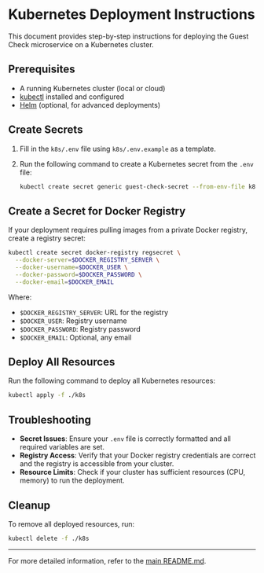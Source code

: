 # Kubernetes Deployment Instructions

This document provides step-by-step instructions for deploying the Guest Check microservice on a Kubernetes cluster.

## Prerequisites

- A running Kubernetes cluster (local or cloud)
- [kubectl](https://kubernetes.io/docs/tasks/tools/#kubectl) installed and configured
- [Helm](https://helm.sh/) (optional, for advanced deployments)

## Create Secrets

1. Fill in the `k8s/.env` file using `k8s/.env.example` as a template.
2. Run the following command to create a Kubernetes secret from the `.env` file:

   ```sh
   kubectl create secret generic guest-check-secret --from-env-file k8s/.env
   ```

## Create a Secret for Docker Registry

If your deployment requires pulling images from a private Docker registry, create a registry secret:

```sh
kubectl create secret docker-registry regsecret \
  --docker-server=$DOCKER_REGISTRY_SERVER \
  --docker-username=$DOCKER_USER \
  --docker-password=$DOCKER_PASSWORD \
  --docker-email=$DOCKER_EMAIL
```

Where:
- `$DOCKER_REGISTRY_SERVER`: URL for the registry
- `$DOCKER_USER`: Registry username
- `$DOCKER_PASSWORD`: Registry password
- `$DOCKER_EMAIL`: Optional, any email

## Deploy All Resources

Run the following command to deploy all Kubernetes resources:

```sh
kubectl apply -f ./k8s
```

## Troubleshooting

- **Secret Issues**: Ensure your `.env` file is correctly formatted and all required variables are set.
- **Registry Access**: Verify that your Docker registry credentials are correct and the registry is accessible from your cluster.
- **Resource Limits**: Check if your cluster has sufficient resources (CPU, memory) to run the deployment.

## Cleanup

To remove all deployed resources, run:

```sh
kubectl delete -f ./k8s
```

---

For more detailed information, refer to the [main README.md](../README.md).
